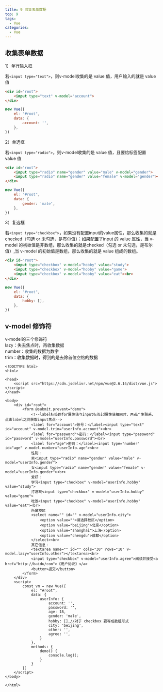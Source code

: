 ```yaml
---
title: 9 收集表单数据
top: 9
tags:
  - Vue
categories:
  - Vue
---
```


## 收集表单数据

1）单行输入框

若`<input type="text">`，则v-model收集的是 value 值，用户输入的就是 value 值

```html
<div id="root">
    <input type="text" v-model="account">
</div>
```

```javascript
new Vue({
    el: "#root",
    data: {
        account: '',
    },
})
```

2）单选框

若`<input type="radio">`，则v-model收集的是 value 值，且要给标签配置 value 值

```html
<div id="root">
    <input type="radio" name="gender" value="male" v-model="gender">
    <input type="radio" name="gender" value="female" v-model="gender"><br>
</div>
```

```javascript
new Vue({
    el: "#root",
    data: {
        gender: 'male',
    },
})
```

3）复选框

若`<input type="checkbox">`，如果没有配置input的value属性，那么收集的就是checked（勾选 or 未勾选，是布尔值）；如果配置了input 的 value 属性，当 v-model 的初始值是非数组，那么收集的就是checked（勾选 or 未勾选，是布尔值）,当 v-model 的初始值是数组，那么收集的就是 value 组成的数组。

```html
<div id="root">
    <input type="checkbox" v-model="hobby" value="study">
    <input type="checkbox" v-model="hobby" value="game">
    <input type="checkbox" v-model="hobby" value="eat"><br>
</div>
```

```javascript
new Vue({
    el: "#root",
    data: {
        hobby: [],
    },
})
```

## v-model 修饰符

v-model的三个修饰符<br>lazy：失去焦点时，再收集数据<br>number：收集的数据为数字<br>trim：收集数据时，得到的是去除首位空格的数据

```vue
<!DOCTYPE html>
<html>

<head>
    <script src="https://cdn.jsdelivr.net/npm/vue@2.6.14/dist/vue.js"></script>
</head>

<body>
    <div id="root">
        <form @submit.prevent="demo">
            <!--label标签的for属性值与input标签id属性值相同时，两者产生联系，点击label之间获取input焦点-->
            <label for="account">账号：</label><input type="text" id="account" v-model.trim="userInfo.account"><br>
            <label for="password">密码：</label><input type="password" id="password" v-model="userInfo.password"><br>
            <label for="age">密码：</label><input type="number" id="age" v-model.number="userInfo.age"><br>
            性别：
            男<input type="radio" name="gender" value="male" v-model="userInfo.gender">
            女<input type="radio" name="gender" value="female" v-model="userInfo.gender"><br>
            爱好：
            学习<input type="checkbox" v-model="userInfo.hobby" value="study">
            打游戏<input type="checkbox" v-model="userInfo.hobby" value="game">
            吃饭<input type="checkbox" v-model="userInfo.hobby" value="eat"><br>
            所属校区
            <select name="" id="" v-model="userInfo.city">
                <option value="">请选择校区</option>
                <option value="beijing">北京</option>
                <option value="shanghai">上海</option>
                <option value="chengdu">成都</option>
            </select><br>
            其它信息：
            <textarea name="" id="" cols="30" rows="10" v-model.lazy="userInfo.other"></textarea><br>
            <input type="checkbox" v-model="userInfo.agree">阅读并接受<a href="http://baidu/com">《用户协议》</a>
            <button>提交</button>
        </form>
    </div>
    <script>
        const vm = new Vue({
            el: "#root",
            data: {
                userInfo: {
                    account: '',
                    password: '',
                    age: 18,
                    gender: 'male',
                    hobby: [],//对于 checkbox 要写成数组形式
                    city: 'beijing',
                    other: '',
                    agree: '',
                }
            },
            methods: {
                demo() {
                    console.log();
                }
            }
        })
    </script>
</body>

</html>
```

